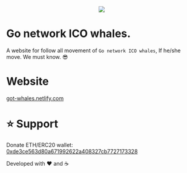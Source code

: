 <center>
<img src="https://cdn-images-1.medium.com/max/1600/1*7WGOhJtQNAvCh_QAYzBqTw.jpeg"/>
</center>

# Go network ICO whales.

A website for follow all movement of `Go network ICO whales`, If he/she move. We must know. 😎

# Website

[got-whales.netlify.com](https://got-whales.netlify.com/)

# ⭐️ Support

Donate ETH/ERC20 wallet: [0xde3ce563d80a671992622a408327cb7727173328](https://etherscan.io/address/0xde3ce563d80a671992622a408327cb7727173328)

Developed with ❤️ and ☕️ 
<!-- 
- [Official Documentation](https://github.com/ethereum/wiki/wiki/JavaScript-API)
- [Official Github](https://github.com/ethereum/web3.js)
- [Official Gitter](https://gitter.im/ethereum/web3.js) -->

